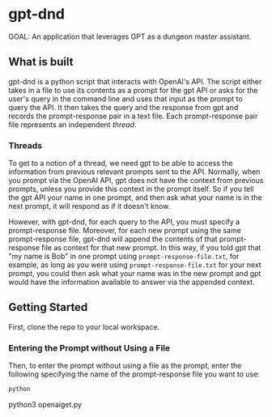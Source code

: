 # gpt-dnd

GOAL: An application that leverages GPT as a dungeon master assistant.

## What is built

gpt-dnd is a python script that interacts with OpenAI's API. The script either takes in a file to use its contents as a prompt for the gpt API or asks for the user's query in the command line and uses that input as the prompt to query the API. It then takes the query and the response from gpt and records the prompt-response pair in a text file. Each prompt-response pair file represents an independent *thread*.

### Threads

To get to a notion of a thread, we need gpt to be able to access the information from previous relevant prompts sent to the API. Normally, when you prompt via the OpenAI API, gpt does not have the context from previous prompts, unless you provide this context in the prompt itself. So if you tell the gpt API your name in one prompt, and then ask what your name is in the next prompt, it will respond as if it doesn't know.

However, with gpt-dnd, for each query to the API, you must specify a prompt-response file. Moreover, for each new prompt using the same prompt-response file, gpt-dnd will append the contents of that prompt-response file as context for that new prompt. In this way, if you told gpt that "my name is Bob" in one prompt using `prompt-response-file.txt`, for example, as long as you were using `prompt-response-file.txt` for your next prompt, you could then ask what your name was in the new prompt 
and gpt would have the information available to answer via the appended context.

## Getting Started

First, clone the repo to your local workspace.

### Entering the Prompt without Using a File

Then, to enter the prompt without using a file as the prompt, enter the following specifying the name of the prompt-response file you want to use:

```bash
python
```
python3 openaiget.py <prompt-response-file> 
```


